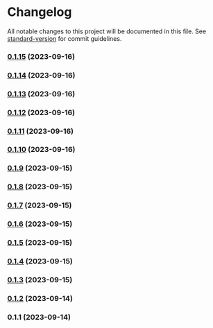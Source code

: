 # Changelog

All notable changes to this project will be documented in this file. See [standard-version](https://github.com/conventional-changelog/standard-version) for commit guidelines.

### [0.1.15](https://github.com/hunterpiggot/personal-website/compare/v0.1.14...v0.1.15) (2023-09-16)

### [0.1.14](https://github.com/hunterpiggot/personal-website/compare/v0.1.13...v0.1.14) (2023-09-16)

### [0.1.13](https://github.com/hunterpiggot/personal-website/compare/v0.1.12...v0.1.13) (2023-09-16)

### [0.1.12](https://github.com/hunterpiggot/personal-website/compare/v0.1.11...v0.1.12) (2023-09-16)

### [0.1.11](https://github.com/hunterpiggot/personal-website/compare/v0.1.10...v0.1.11) (2023-09-16)

### [0.1.10](https://github.com/hunterpiggot/personal-website/compare/v0.1.9...v0.1.10) (2023-09-16)

### [0.1.9](https://github.com/hunterpiggot/personal-website/compare/v0.1.8...v0.1.9) (2023-09-15)

### [0.1.8](https://github.com/hunterpiggot/personal-website/compare/v0.1.7...v0.1.8) (2023-09-15)

### [0.1.7](https://github.com/hunterpiggot/personal-website/compare/v0.1.6...v0.1.7) (2023-09-15)

### [0.1.6](https://github.com/hunterpiggot/personal-website/compare/v0.1.5...v0.1.6) (2023-09-15)

### [0.1.5](https://github.com/hunterpiggot/personal-website/compare/v0.1.4...v0.1.5) (2023-09-15)

### [0.1.4](https://github.com/hunterpiggot/personal-website/compare/v0.1.3...v0.1.4) (2023-09-15)

### [0.1.3](https://github.com/hunterpiggot/personal-website/compare/v0.1.2...v0.1.3) (2023-09-15)

### [0.1.2](https://github.com/hunterpiggot/personal-website/compare/v0.1.1...v0.1.2) (2023-09-14)

### 0.1.1 (2023-09-14)
